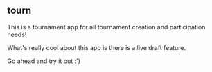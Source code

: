 ## tourn

This is a tournament app for all tournament creation and participation needs!

What's really cool about this app is there is a live draft feature.

Go ahead and try it out :')
